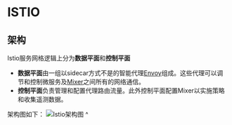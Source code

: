 # ISTIO
## 架构
Istio服务网格逻辑上分为**数据平面**和**控制平面**

- **数据平面**由一组以sidecar方式不是的智能代理[Envoy](https://www.envoyproxy.io/)组成。这些代理可以调节和控制微服务及[Mixer](https://preliminary.istio.io/zh/docs/concepts/policies-and-telemetry/)之间所有的网络通信。
- **控制平面**负责管理和配置代理路由流量。此外控制平面配置Mixer以实施策略和收集遥测数据。

架构图如下：
![Istio架构图](https://preliminary.istio.io/docs/concepts/what-is-istio/arch.svg)
^
















<!--stackedit_data:
eyJoaXN0b3J5IjpbLTIxMDM4NDI0NjIsNjMwOTgxMDkwLDE4Nz
MxMjM1NjAsLTE1ODkzNjk5OTksNzMwOTk4MTE2XX0=
-->